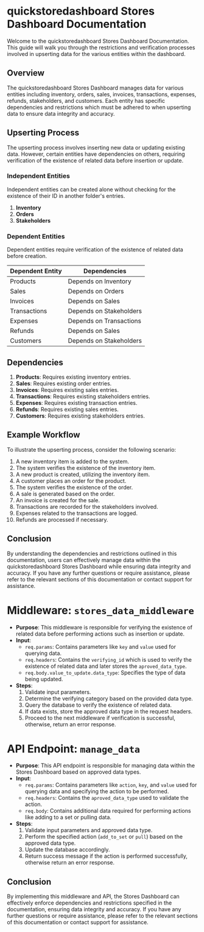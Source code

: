 # quickstoredashboard Stores Dashboard Documentation

Welcome to the quickstoredashboard Stores Dashboard Documentation. This guide will walk you through the restrictions and verification processes involved in upserting data for the various entities within the dashboard.

## Overview

The quickstoredashboard Stores Dashboard manages data for various entities including inventory, orders, sales, invoices, transactions, expenses, refunds, stakeholders, and customers. Each entity has specific dependencies and restrictions which must be adhered to when upserting data to ensure data integrity and accuracy.

## Upserting Process

The upserting process involves inserting new data or updating existing data. However, certain entities have dependencies on others, requiring verification of the existence of related data before insertion or update.

### Independent Entities

Independent entities can be created alone without checking for the existence of their ID in another folder's entries.

1. **Inventory**
2. **Orders**
3. **Stakeholders**

### Dependent Entities

Dependent entities require verification of the existence of related data before creation.

| Dependent Entity | Dependencies            |
| ---------------- | ----------------------- |
| Products         | Depends on Inventory    |
| Sales            | Depends on Orders       |
| Invoices         | Depends on Sales        |
| Transactions     | Depends on Stakeholders |
| Expenses         | Depends on Transactions |
| Refunds          | Depends on Sales        |
| Customers        | Depends on Stakeholders |

## Dependencies

1. **Products**: Requires existing inventory entries.
2. **Sales**: Requires existing order entries.
3. **Invoices**: Requires existing sales entries.
4. **Transactions**: Requires existing stakeholders entries.
5. **Expenses**: Requires existing transaction entries.
6. **Refunds**: Requires existing sales entries.
7. **Customers**: Requires existing stakeholders entries.

## Example Workflow

To illustrate the upserting process, consider the following scenario:

1. A new inventory item is added to the system.
2. The system verifies the existence of the inventory item.
3. A new product is created, utilizing the inventory item.
4. A customer places an order for the product.
5. The system verifies the existence of the order.
6. A sale is generated based on the order.
7. An invoice is created for the sale.
8. Transactions are recorded for the stakeholders involved.
9. Expenses related to the transactions are logged.
10. Refunds are processed if necessary.

## Conclusion

By understanding the dependencies and restrictions outlined in this documentation, users can effectively manage data within the quickstoredashboard Stores Dashboard while ensuring data integrity and accuracy. If you have any further questions or require assistance, please refer to the relevant sections of this documentation or contact support for assistance.

# Middleware: `stores_data_middleware`

- **Purpose**: This middleware is responsible for verifying the existence of related data before performing actions such as insertion or update.
- **Input**:
  - `req.params`: Contains parameters like `key` and `value` used for querying data.
  - `req.headers`: Contains the `verifying_id` which is used to verify the existence of related data and later stores the `aproved_data_type`.
  - `req.body.value_to_update.data_type`: Specifies the type of data being updated.
- **Steps**:
  1. Validate input parameters.
  2. Determine the verifying category based on the provided data type.
  3. Query the database to verify the existence of related data.
  4. If data exists, store the approved data type in the request headers.
  5. Proceed to the next middleware if verification is successful, otherwise, return an error response.

# API Endpoint: `manage_data`

- **Purpose**: This API endpoint is responsible for managing data within the Stores Dashboard based on approved data types.
- **Input**:
  - `req.params`: Contains parameters like `action`, `key`, and `value` used for querying data and specifying the action to be performed.
  - `req.headers`: Contains the `aproved_data_type` used to validate the action.
  - `req.body`: Contains additional data required for performing actions like adding to a set or pulling data.
- **Steps**:
  1. Validate input parameters and approved data type.
  2. Perform the specified action (`add_to_set` or `pull`) based on the approved data type.
  3. Update the database accordingly.
  4. Return success message if the action is performed successfully, otherwise return an error response.

## Conclusion

By implementing this middleware and API, the Stores Dashboard can effectively enforce dependencies and restrictions specified in the documentation, ensuring data integrity and accuracy. If you have any further questions or require assistance, please refer to the relevant sections of this documentation or contact support for assistance.
